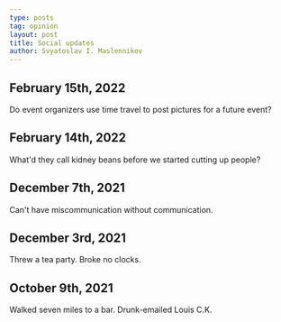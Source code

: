 ```yaml
---
type: posts
tag: opinion
layout: post
title: Social updates
author: Svyatoslav I. Maslennikov
---
```


## February 15th, 2022

Do event organizers use time travel to post pictures for a future event?

## February 14th, 2022

What'd they call kidney beans before we started cutting up people?

## December 7th, 2021

Can't have miscommunication without communication.

## December 3rd, 2021

Threw a tea party. Broke no clocks.

## October 9th, 2021

Walked seven miles to a bar. Drunk-emailed Louis C.K.
